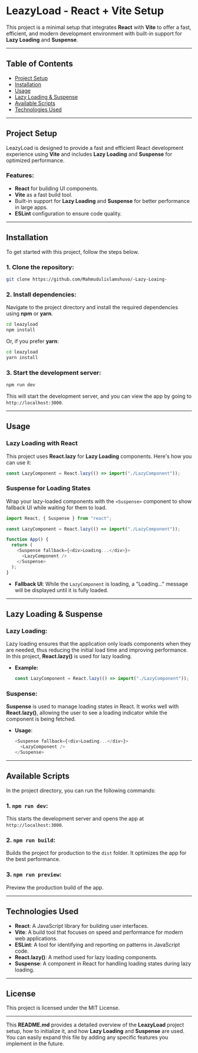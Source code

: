 # LeazyLoad - React + Vite Setup

This project is a minimal setup that integrates **React** with **Vite** to offer a fast, efficient, and modern development environment with built-in support for **Lazy Loading** and **Suspense**.

---

## Table of Contents

- [Project Setup](#project-setup)
- [Installation](#installation)
- [Usage](#usage)
- [Lazy Loading & Suspense](#lazy-loading--suspense)
- [Available Scripts](#available-scripts)
- [Technologies Used](#technologies-used)

---

## Project Setup

LeazyLoad is designed to provide a fast and efficient React development experience using **Vite** and includes **Lazy Loading** and **Suspense** for optimized performance.

### Features:

- **React** for building UI components.
- **Vite** as a fast build tool.
- Built-in support for **Lazy Loading** and **Suspense** for better performance in large apps.
- **ESLint** configuration to ensure code quality.

---

## Installation

To get started with this project, follow the steps below.

### 1. Clone the repository:

```bash
git clone https://github.com/Mahmudulislamshuvo/-Lazy-Loaing-
```

### 2. Install dependencies:

Navigate to the project directory and install the required dependencies using **npm** or **yarn**.

```bash
cd leazyload
npm install
```

Or, if you prefer **yarn**:

```bash
cd leazyload
yarn install
```

### 3. Start the development server:

```bash
npm run dev
```

This will start the development server, and you can view the app by going to `http://localhost:3000`.

---

## Usage

### Lazy Loading with React

This project uses **React.lazy** for **Lazy Loading** components. Here's how you can use it:

```javascript
const LazyComponent = React.lazy(() => import("./LazyComponent"));
```

### Suspense for Loading States

Wrap your lazy-loaded components with the `<Suspense>` component to show fallback UI while waiting for them to load.

```javascript
import React, { Suspense } from "react";

const LazyComponent = React.lazy(() => import("./LazyComponent"));

function App() {
  return (
    <Suspense fallback={<div>Loading...</div>}>
      <LazyComponent />
    </Suspense>
  );
}
```

- **Fallback UI**: While the `LazyComponent` is loading, a "Loading..." message will be displayed until it is fully loaded.

---

## Lazy Loading & Suspense

### **Lazy Loading**:

Lazy loading ensures that the application only loads components when they are needed, thus reducing the initial load time and improving performance. In this project, **React.lazy()** is used for lazy loading.

- **Example:**

  ```javascript
  const LazyComponent = React.lazy(() => import("./LazyComponent"));
  ```

### **Suspense**:

**Suspense** is used to manage loading states in React. It works well with **React.lazy()**, allowing the user to see a loading indicator while the component is being fetched.

- **Usage**:

  ```javascript
  <Suspense fallback={<div>Loading...</div>}>
    <LazyComponent />
  </Suspense>
  ```

---

## Available Scripts

In the project directory, you can run the following commands:

### 1. `npm run dev`:

This starts the development server and opens the app at `http://localhost:3000`.

### 2. `npm run build`:

Builds the project for production to the `dist` folder. It optimizes the app for the best performance.

### 3. `npm run preview`:

Preview the production build of the app.

---

## Technologies Used

- **React**: A JavaScript library for building user interfaces.
- **Vite**: A build tool that focuses on speed and performance for modern web applications.
- **ESLint**: A tool for identifying and reporting on patterns in JavaScript code.
- **React.lazy()**: A method used for lazy loading components.
- **Suspense**: A component in React for handling loading states during lazy loading.

---

## License

This project is licensed under the MIT License.

---

This **README.md** provides a detailed overview of the **LeazyLoad** project setup, how to initialize it, and how **Lazy Loading** and **Suspense** are used. You can easily expand this file by adding any specific features you implement in the future.
